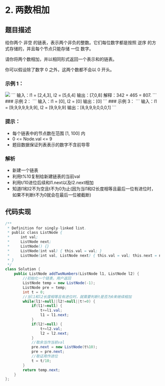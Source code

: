 # 2. 两数相加

## 题目描述
给你两个 非空 的链表，表示两个非负的整数。它们每位数字都是按照 逆序 的方式存储的，并且每个节点只能存储 一位 数字。

请你将两个数相加，并以相同形式返回一个表示和的链表。

你可以假设除了数字 0 之外，这两个数都不会以 0 开头。



### 示例 1：
<img src="https://assets.leetcode-cn.com/aliyun-lc-upload/uploads/2021/01/02/addtwonumber1.jpg">
```
输入：l1 = [2,4,3], l2 = [5,6,4]
输出：[7,0,8]
解释：342 + 465 = 807.
```
### 示例 2：
```
输入：l1 = [0], l2 = [0]
输出：[0]
```
### 示例 3：
```
输入：l1 = [9,9,9,9,9,9,9], l2 = [9,9,9,9]
输出：[8,9,9,9,0,0,0,1]
```

### 提示：

 - 每个链表中的节点数在范围 [1, 100] 内
 - 0 <= Node.val <= 9
 - 题目数据保证列表表示的数字不含前导零

### 解析
 - 新建一个链表
 - 利用t%10复制给新建链表的当前val
 - 利用t/10进位后续和l1.next以及l2.next相加
 - 知道l1和l2不为空且t不为0为止(因为当l1和l2长度相等且最后一位有进位时，如果不判断t不为0就会在最后一位被截断)

## 代码实现
```Java
/**
 * Definition for singly-linked list.
 * public class ListNode {
 *     int val;
 *     ListNode next;
 *     ListNode() {}
 *     ListNode(int val) { this.val = val; }
 *     ListNode(int val, ListNode next) { this.val = val; this.next = next; }
 * }
 */
class Solution {
    public ListNode addTwoNumbers(ListNode l1, ListNode l2) {
		//初始化一个链表，用户返回
		ListNode temp = new ListNode(-1);
		ListNode pre = temp;
		int t = 0;
		//当l1和l2长度相等且有进位时，就需要判断t是否为0来继续相加
		while(l1!=null||l2!=null||t!=0) {
			if(l1!=null) {
				t+=l1.val;
				l1 = l1.next;
			}
			if(l2!=null) {
				t+=l2.val;
				l2 = l2.next;
			}
			//取余当作当前val
			pre.next = new ListNode(t%10);
			pre = pre.next;
			//取证用作进位
			t = t/10;
		}
		return temp.next;
    }
};
```